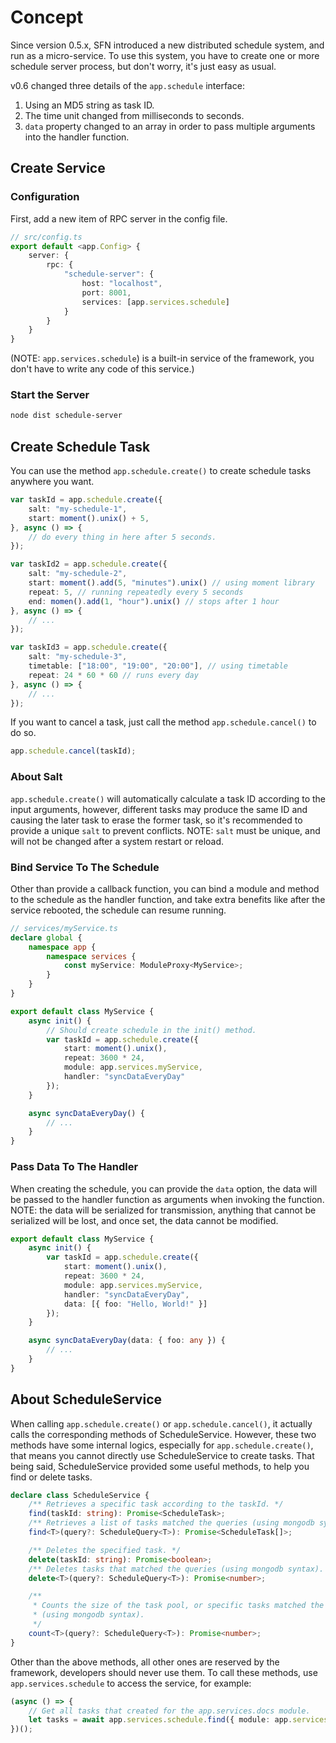 <!-- title: Schedule; order: 6 -->
# Concept

Since version 0.5.x, SFN introduced a new distributed schedule system, and run
as a micro-service. To use this system, you have to create one or more
schedule server process, but don't worry, it's just easy as usual.

v0.6 changed three details of the `app.schedule` interface:

1. Using an MD5 string as task ID.
2. The time unit changed from milliseconds to seconds.
3. `data` property changed to an array in order to pass multiple arguments into
    the handler function.

## Create Service

### Configuration

First, add a new item of RPC server in the config file.

```typescript
// src/config.ts
export default <app.Config> {
    server: {
        rpc: {
            "schedule-server": {
                host: "localhost",
                port: 8001,
                services: [app.services.schedule]
            }
        }
    }
}
```

(NOTE: `app.services.schedule`) is a built-in service of the framework, you 
don't have to write any code of this service.)

### Start the Server

```sh
node dist schedule-server
```

## Create Schedule Task

You can use the method `app.schedule.create()` to create schedule tasks anywhere
you want.

```typescript
var taskId = app.schedule.create({
    salt: "my-schedule-1",
    start: moment().unix() + 5,
}, async () => {
    // do every thing in here after 5 seconds.
});

var taskId2 = app.schedule.create({
    salt: "my-schedule-2",
    start: moment().add(5, "minutes").unix() // using moment library
    repeat: 5, // running repeatedly every 5 seconds
    end: momen().add(1, "hour").unix() // stops after 1 hour
}, async () => {
    // ...
});

var taskId3 = app.schedule.create({
    salt: "my-schedule-3",
    timetable: ["18:00", "19:00", "20:00"], // using timetable
    repeat: 24 * 60 * 60 // runs every day
}, async () => {
    // ...
});
```

If you want to cancel a task, just call the method `app.schedule.cancel()` to do
so.

```typescript
app.schedule.cancel(taskId);
```

### About Salt

`app.schedule.create()` will automatically calculate a task ID according to the
input arguments, however, different tasks may produce the same ID and causing
the later task to erase the former task, so it's recommended to provide a unique
`salt` to prevent conflicts. NOTE: `salt` must be unique, and will not be
changed after a system restart or reload.

### Bind Service To The Schedule

Other than provide a callback function, you can bind a module and method to the
schedule as the handler function, and take extra benefits like after the service 
rebooted, the schedule can resume running.

```typescript
// services/myService.ts
declare global {
    namespace app {
        namespace services {
            const myService: ModuleProxy<MyService>;
        }
    }
}

export default class MyService {
    async init() {
        // Should create schedule in the init() method.
        var taskId = app.schedule.create({
            start: moment().unix(),
            repeat: 3600 * 24,
            module: app.services.myService,
            handler: "syncDataEveryDay"
        });
    }

    async syncDataEveryDay() {
        // ...
    }
}
```

### Pass Data To The Handler

When creating the schedule, you can provide the `data` option, the data will be
passed to the handler function as arguments when invoking the function.
NOTE: the data will be serialized for transmission, anything that cannot be 
serialized will be lost, and once set, the data cannot be modified.

```typescript
export default class MyService {
    async init() {
        var taskId = app.schedule.create({
            start: moment().unix(),
            repeat: 3600 * 24,
            module: app.services.myService,
            handler: "syncDataEveryDay",
            data: [{ foo: "Hello, World!" }]
        });
    }

    async syncDataEveryDay(data: { foo: any }) {
        // ...
    }
}
```

## About ScheduleService

When calling `app.schedule.create()` or `app.schedule.cancel()`, it actually
calls the corresponding methods of ScheduleService. However, these two methods
have some internal logics, especially for `app.schedule.create()`, that means
you cannot directly use ScheduleService to create tasks. That being said,
ScheduleService provided some useful methods, to help you find or delete tasks.

```ts
declare class ScheduleService {
    /** Retrieves a specific task according to the taskId. */
    find(taskId: string): Promise<ScheduleTask>;
    /** Retrieves a list of tasks matched the queries (using mongodb syntax). */
    find<T>(query?: ScheduleQuery<T>): Promise<ScheduleTask[]>;

    /** Deletes the specified task. */
    delete(taskId: string): Promise<boolean>;
    /** Deletes tasks that matched the queries (using mongodb syntax).  */
    delete<T>(query?: ScheduleQuery<T>): Promise<number>;

    /**
     * Counts the size of the task pool, or specific tasks matched the queries
     * (using mongodb syntax).
     */
    count<T>(query?: ScheduleQuery<T>): Promise<number>;
}
```

Other than the above methods, all other ones are reserved by the framework,
developers should never use them. To call these methods, use 
`app.services.schedule` to access the service, for example:

```ts
(async () => {
    // Get all tasks that created for the app.services.docs module.
    let tasks = await app.services.schedule.find({ module: app.services.docs });
})();
```
